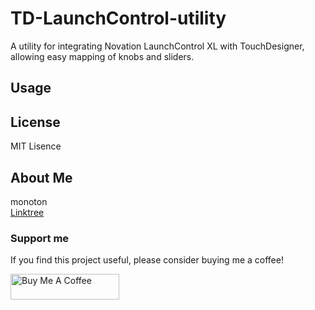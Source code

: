 # TD-LaunchControl-utility
A utility for integrating Novation LaunchControl XL with TouchDesigner, allowing easy mapping of knobs and sliders.

## Usage

## License
MIT Lisence

## About Me
monoton  
[Linktree](https://linktr.ee/monoton)

### Support me
If you find this project useful, please consider buying me a coffee!

<a href="https://www.buymeacoffee.com/monoton" target="_blank"><img src="https://cdn.buymeacoffee.com/buttons/default-orange.png" alt="Buy Me A Coffee" height="41" width="174"></a>
